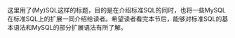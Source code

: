 

这里用了(My)SQL这样的标题，目的是在介绍标准SQL的同时，也将一些MySQL在标准SQL上的扩展一同介绍给读者。希望读者看完本节后，能够对标准SQL的基本语法和MySQL的部分扩展语法有所了解。



